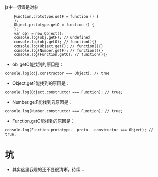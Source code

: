 js中一切皆是对象
```
    Function.prototype.getF = function () {
    };
    Object.prototype.getO = function () {
    };
    var obj = new Object();
    console.log(obj.getF); // undefined
    console.log(obj.getO); // function(){}
    console.log(Object.getF); // function(){}
    console.log(Number.getF); // function(){}
    console.log(Function.getO); // function(){}
```
* obj.getO能找到的原因是：
```
console.log(obj.constructor === Object); // true
```
* Object.getF能找到的原因是：
```
console.log(Object.constructor === Function); // true;
```
* Number.getF能找到的原因是：
```
console.log(Number.constructor === Function); // true;
```
* Function.getO能找到的原因是：
```
console.log(Function.prototype.__proto__.constructor === Object); // true;
```

# 坑
* 其实这里我理的还不是很清晰。待续...
